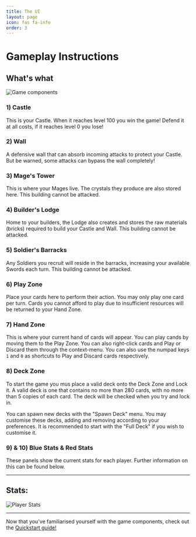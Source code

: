 ```yaml
---
title: The UI
layout: page
icon: fas fa-info
order: 3
---
```

# Gameplay Instructions

## What's what

![Game components](images/components.png "Logo Title Text 1")

### 1) Castle
This is your Castle. When it reaches level 100 you win the game! Defend it at all costs, if it reaches level 0 you lose!

### 2) Wall
A defensive wall that can absorb incoming attacks to protect your Castle. But be warned, some attacks can bypass the wall completely!

### 3) Mage's Tower
This is where your Mages live. The crystals they produce are also stored here. This building cannot be attacked.

### 4) Builder's Lodge
Home to your builders, the Lodge also creates and stores the raw materials (bricks) required to build your Castle and Wall. This building cannot be attacked.

### 5) Soldier's Barracks
Any Soldiers you recruit will reside in the barracks, increasing your available Swords each turn. This building cannot be attacked.

### 6) Play Zone
Place your cards here to perform their action. You may only play one card per turn. Cards you cannot afford to play due to insufficient resources will be returned to your Hand Zone.

### 7) Hand Zone
This is where your current hand of cards will appear. You can play cands by moving them to the Play Zone. You can also right-click cards and Play or Discard them through the context-menu. You can also use the numpad keys `1` and `0` as shortcuts to Play and Discard cards respectively.

### 8) Deck Zone
To start the game you mus place a valid deck onto the Deck Zone and Lock it. A valid deck is one that contains no more than 280 cards, with no more than 5 copies of each card. The deck will be checked when you try and lock in.

You can spawn new decks with the "Spawn Deck" menu. You may customise these decks, adding and removing according to your preferences. It is recommended to start with the "Full Deck" if you wish to customise it.

### 9) & 10) Blue Stats & Red Stats

These panels show the current stats for each player. Further information on this can be found below.

---
## Stats:


![Player Stats](images/player_stats.png "Player Stats")

---

Now that you've familiarised yourself with the game components, check out the [Quickstart guide!](quickstart.md)